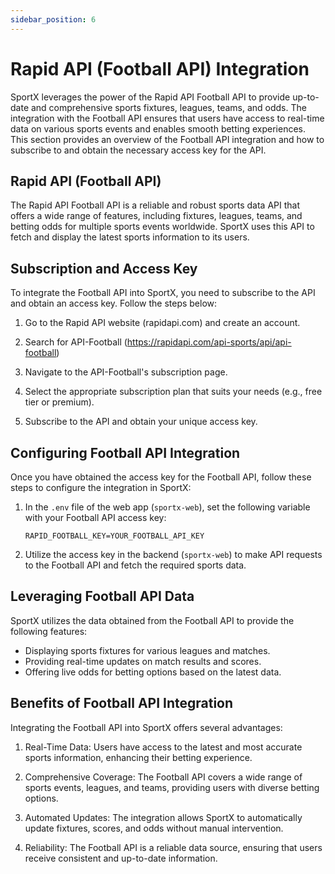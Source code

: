 ```yaml
---
sidebar_position: 6
---
```


# Rapid API (Football API) Integration

SportX leverages the power of the Rapid API Football API to provide up-to-date and comprehensive sports fixtures, leagues, teams, and odds. The integration with the Football API ensures that users have access to real-time data on various sports events and enables smooth betting experiences. This section provides an overview of the Football API integration and how to subscribe to and obtain the necessary access key for the API.

## Rapid API (Football API)

The Rapid API Football API is a reliable and robust sports data API that offers a wide range of features, including fixtures, leagues, teams, and betting odds for multiple sports events worldwide. SportX uses this API to fetch and display the latest sports information to its users.

## Subscription and Access Key

To integrate the Football API into SportX, you need to subscribe to the API and obtain an access key. Follow the steps below:

1. Go to the Rapid API website (rapidapi.com) and create an account.

2. Search for API-Football (https://rapidapi.com/api-sports/api/api-football)

3. Navigate to the API-Football's subscription page.

4. Select the appropriate subscription plan that suits your needs (e.g., free tier or premium).

5. Subscribe to the API and obtain your unique access key.

## Configuring Football API Integration

Once you have obtained the access key for the Football API, follow these steps to configure the integration in SportX:

1. In the `.env` file of the web app (`sportx-web`), set the following variable with your Football API access key:

   ```
   RAPID_FOOTBALL_KEY=YOUR_FOOTBALL_API_KEY
   ```

2. Utilize the access key in the backend (`sportx-web`) to make API requests to the Football API and fetch the required sports data.

## Leveraging Football API Data

SportX utilizes the data obtained from the Football API to provide the following features:

- Displaying sports fixtures for various leagues and matches.
- Providing real-time updates on match results and scores.
- Offering live odds for betting options based on the latest data.

## Benefits of Football API Integration

Integrating the Football API into SportX offers several advantages:

1. Real-Time Data: Users have access to the latest and most accurate sports information, enhancing their betting experience.

2. Comprehensive Coverage: The Football API covers a wide range of sports events, leagues, and teams, providing users with diverse betting options.

3. Automated Updates: The integration allows SportX to automatically update fixtures, scores, and odds without manual intervention.

4. Reliability: The Football API is a reliable data source, ensuring that users receive consistent and up-to-date information.
